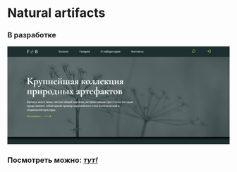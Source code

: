 # Natural artifacts
### В разработке
![](/images/readme-banner.png)

### Посмотреть можно: [*тут!*](https://artem-kukin.github.io/natural-artifacts/)
